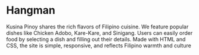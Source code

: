 # Hangman
Kusina Pinoy shares the rich flavors of Filipino cuisine. We feature popular dishes like Chicken Adobo, Kare-Kare, and Sinigang. Users can easily order food by selecting a dish and filling out their details. Made with HTML and CSS, the site is simple, responsive, and reflects Filipino warmth and culture
